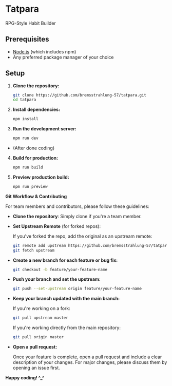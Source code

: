 # Tatpara

RPG-Style Habit Builder

## Prerequisites

- [Node.js](https://nodejs.org/en/) (which includes npm) 
- Any preferred package manager of your choice 

## Setup

1. **Clone the repository:**

   ```bash
   git clone https://github.com/bremsstrahlung-57/tatpara.git
   cd tatpara
   ```

2. **Install dependencies:**

    ```bash
    npm install
    ```

3. **Run the development server:**
    ```bash
    npm run dev
    ```

- (After done coding)
4. **Build for production:**
    ```bash
    npm run build
    ```

4. **Preview production build:**
    ```sh
    npm run preview
    ```
**Git Workflow & Contributing**

For team members and contributors, please follow these guidelines:

- **Clone the repository**: Simply clone if you're a team member.

- **Set Upstream Remote** (for forked repos):

    If you've forked the repo, add the original as an upstream remote:
    ```bash
    git remote add upstream https://github.com/bremsstrahlung-57/tatpara.git
    git fetch upstream
    ```
- **Create a new branch for each feature or bug fix:**
    ```bash
    git checkout -b feature/your-feature-name
    ```
- **Push your branch and set the upstream:**
    ```bash
    git push --set-upstream origin feature/your-feature-name
    ```
- **Keep your branch updated with the main branch:** 

    If you're working on a fork:
    ```bash
    git pull upstream master
    ```
    If you're working directly from the main repository:
    ```bash
    git pull origin master
    ```
- **Open a pull request:**

    Once your feature is complete, open a pull request and include a clear description of your changes. For major changes, please discuss them by opening an issue first.


**Happy coding! ^_^** 